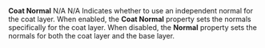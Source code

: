 <tr>
<td><strong>Coat Normal</strong></td>
<td>N/A</td>
<td>N/A</td>
<td>Indicates whether to use an independent normal for the coat layer. When enabled, the <strong>Coat Normal</strong> property sets the normals specifically for the coat layer. When disabled, the <strong>Normal</strong> property sets the normals for both the coat layer and the base layer.</td>
</tr>
